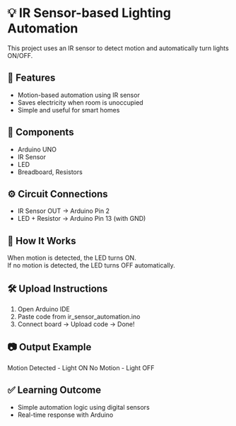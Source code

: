 # 💡 IR Sensor-based Lighting Automation

This project uses an IR sensor to detect motion and automatically turn lights ON/OFF.

## 🚀 Features
- Motion-based automation using IR sensor
- Saves electricity when room is unoccupied
- Simple and useful for smart homes

## 🔧 Components
- Arduino UNO
- IR Sensor
- LED
- Breadboard, Resistors

## ⚙ Circuit Connections
- IR Sensor OUT → Arduino Pin 2
- LED + Resistor → Arduino Pin 13 (with GND)

## 🧠 How It Works
When motion is detected, the LED turns ON.  
If no motion is detected, the LED turns OFF automatically.

## 🛠 Upload Instructions
1. Open Arduino IDE  
2. Paste code from ir_sensor_automation.ino  
3. Connect board → Upload code → Done!

## 📷 Output Example
Motion Detected - Light ON No Motion - Light OFF

## ✅ Learning Outcome
- Simple automation logic using digital sensors
- Real-time response with Arduino
